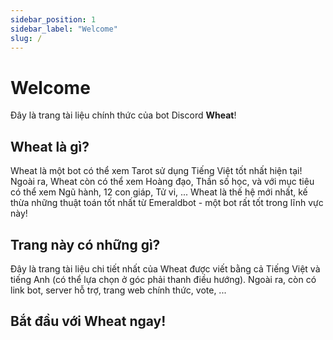 ```yaml
---
sidebar_position: 1
sidebar_label: "Welcome"
slug: /
---
```


# Welcome

Đây là trang tài liệu chính thức của bot Discord **Wheat**!

## Wheat là gì?

Wheat là một bot có thể xem Tarot sử dụng Tiếng Việt tốt nhất hiện tại! Ngoài ra, Wheat còn có thể xem Hoàng đạo, Thần số học, và với mục tiêu có thể xem Ngũ hành, 12 con giáp, Tử vi, ... Wheat là thế hệ mới nhất, kế thừa những thuật toán tốt nhất từ Emeraldbot - một bot rất tốt trong lĩnh vực này!

## Trang này có những gì?

Đây là trang tài liệu chi tiết nhất của Wheat được viết bằng cả Tiếng Việt và tiếng Anh (có thể lựa chọn ở góc phải thanh điều hướng). Ngoài ra, còn có link bot, server hỗ trợ, trang web chính thức, vote, ...

## Bắt đầu với Wheat ngay!

